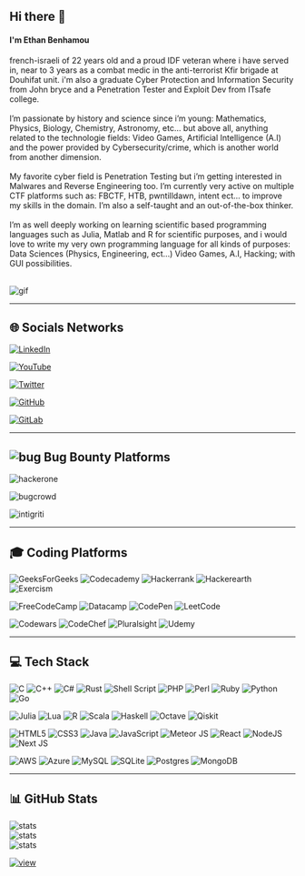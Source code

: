 ## Hi there 👋

#### I'm Ethan Benhamou
french-israeli of 22 years old and a proud IDF veteran where i have served in, near to 3 years as a combat medic in the anti-terrorist Kfir brigade at Douhifat unit. i'm also a graduate Cyber Protection and Information Security from John bryce and a Penetration Tester and Exploit Dev from ITsafe college.<br><br>I’m passionate by history and science since i’m young: Mathematics, Physics, Biology, Chemistry, Astronomy, etc… but above all, anything related to the technologie fields: Video Games, Artificial Intelligence (A.I) and the power provided by Cybersecurity/crime, which is another world from another dimension.<br><br>My favorite cyber field is Penetration Testing but i’m getting interested in Malwares and Reverse Engineering too. I’m currently very active on multiple CTF platforms such as: FBCTF, HTB, pwntilldawn, intent ect… to improve my skills in the domain. I’m also a self-taught and an out-of-the-box thinker.<br><br>I’m as well deeply working on learning scientific based programming languages such as Julia, Matlab and R for scientific purposes, and i would love to write my very own programming language for all kinds of purposes: Data Sciences (Physics, Engineering, ect…) Video Games, A.I, Hacking; with GUI possibilities.<br><br>

![gif](https://camo.githubusercontent.com/d87412330e179c453793251de9ef574f11d2c570510e949304f1a767ad891b6c/68747470733a2f2f6d656469612e67697068792e636f6d2f6d656469612f336f456a4857706956494f475854356c396d2f67697068792e676966)

---

## 🌐 Socials Networks

[![LinkedIn](https://img.shields.io/badge/LinkedIn-%230077B5?logo=linkedin&logoColor=white)](https://linkedin.com/in/ethan-benhamou)

[![YouTube](https://img.shields.io/badge/YouTube-%23FF0000?logo=YouTube&logoColor=white)](https://youtube.com/@Gh0stAn0n)

[![Twitter](https://img.shields.io/badge/Twitter-%231DA1F2?logo=Twitter&logoColor=white)](https://twitter.com/@ethan_bhm)

[![GitHub](https://img.shields.io/badge/-Github-000?logo=Github&logoColor=white)](https://github.com/Gh0stAn0n/)

[![GitLab](https://img.shields.io/badge/gitlab-%23181717?logo=gitlab&logoColor=white)](https://gitlab.com/Gh0stAn0n)

---

## ![bug](https://icons8.com/icon/f103Pm7GmbrD/website-bug) Bug Bounty Platforms

![hackerone](https://img.shields.io/badge/-HackerOne-%23494649?logo=hackerone&logoColor=white)

![bugcrowd](https://img.shields.io/badge/-Bugcrowd-%23F26822?logo=bugcrowd&logoColor=white)

![intigriti](https://img.shields.io/badge/-Intigriti-%23161A36?logo=intigriti&logoColor=white)

---

## 🎓 Coding Platforms 

![GeeksForGeeks](https://img.shields.io/badge/GeeksforGeeks-gray?logo=geeksforgeeks&logoColor=35914c)
![Codecademy](https://img.shields.io/badge/Codecademy-FFF0E5?logo=codecademy&logoColor=1F243A)
![Hackerrank](https://img.shields.io/badge/-Hackerrank-2EC866?logo=HackerRank&logoColor=white)
![Hackerearth](https://img.shields.io/badge/HackerEarth-%232C3454?logo=HackerEarth&logoColor=Blue)
![Exercism](https://img.shields.io/badge/Exercism-009CAB?logo=exercism&logoColor=white)

![FreeCodeCamp](https://img.shields.io/badge/Freecodecamp-%23123?logo=freecodecamp&logoColor=green)
![Datacamp](https://img.shields.io/badge/Datacamp-05192D?logo=datacamp&logoColor=03E860)
![CodePen](https://img.shields.io/badge/Codepen-000000?logo=codepen&logoColor=white)
![LeetCode](https://img.shields.io/badge/LeetCode-000000?logo=LeetCode&logoColor=#d16c06)

![Codewars](https://img.shields.io/badge/Codewars-B1361E?logo=codewars&logoColor=grey)
![CodeChef](https://img.shields.io/badge/CodeChef-%23964B00?logo=CodeChef&logoColor=white)
![Pluralsight](https://img.shields.io/badge/Pluralsight-EE3057?logo=pluralsight&logoColor=white)
![Udemy](https://img.shields.io/badge/Udemy-A435F0?logo=Udemy&logoColor=white)

---

## 💻 Tech Stack

![C](https://img.shields.io/badge/c-%2300599C?logo=c&logoColor=white)
![C++](https://img.shields.io/badge/c++-%2300599C?logo=c%2B%2B&logoColor=white)
![C#](https://img.shields.io/badge/c%23-%23239120?logo=c-sharp&logoColor=white)
![Rust](https://img.shields.io/badge/rust-%23000000?logo=rust&logoColor=white)
![Shell Script](https://img.shields.io/badge/shell_script-%23121011?logo=gnu-bash&logoColor=white)
![PHP](https://img.shields.io/badge/php-%23777BB4?logo=php&logoColor=white)
![Perl](https://img.shields.io/badge/perl-%2339457E?logo=perl&logoColor=white)
![Ruby](https://img.shields.io/badge/ruby-%23CC342D?logo=ruby&logoColor=white)
![Python](https://img.shields.io/badge/python-3670A0?logo=python&logoColor=ffdd54)
![Go](https://img.shields.io/badge/go-%2300ADD8?logo=go&logoColor=white)

![Julia](https://img.shields.io/badge/-Julia-9558B2?logo=julia&logoColor=white)
![Lua](https://img.shields.io/badge/lua-%232C2D72?logo=lua&logoColor=white)
![R](https://img.shields.io/badge/r-%23276DC3?logo=r&logoColor=white)
![Scala](https://img.shields.io/badge/scala-%23DC322F?logo=scala&logoColor=white)
![Haskell](https://img.shields.io/badge/Haskell-5e5086?logo=haskell&logoColor=white)
![Octave](https://img.shields.io/badge/OCTAVE-darkblue?logo=octave&logoColor=fcd683)
![Qiskit](https://img.shields.io/badge/Qiskit-%236929C4?logo=Qiskit&logoColor=white)

![HTML5](https://img.shields.io/badge/html5-%23E34F26?logo=html5&logoColor=white)
![CSS3](https://img.shields.io/badge/css3-%231572B6?logo=css3&logoColor=white)
![Java](https://img.shields.io/badge/java-%23ED8B00?logo=java&logoColor=white)
![JavaScript](https://img.shields.io/badge/javascript-%23323330?logo=javascript&logoColor=%23F7DF1E) 
![Meteor JS](https://img.shields.io/badge/meteorjs-%23d74c4c?logo=meteor&logoColor=white)
![React](https://img.shields.io/badge/react-%2320232a?logo=react&logoColor=%2361DAFB)
![NodeJS](https://img.shields.io/badge/node.js-6DA55F?logo=node.js&logoColor=white)
![Next JS](https://img.shields.io/badge/Next-black?logo=next.js&logoColor=white)

![AWS](https://img.shields.io/badge/AWS-%23FF9900?logo=amazon-aws&logoColor=white)
![Azure](https://img.shields.io/badge/azure-%230072C6?logo=azure-devops&logoColor=white)
![MySQL](https://img.shields.io/badge/mysql-%2300f?logo=mysql&logoColor=white)
![SQLite](https://img.shields.io/badge/sqlite-%2307405e?logo=sqlite&logoColor=white)
![Postgres](https://img.shields.io/badge/postgres-%23316192?logo=postgresql&logoColor=white)
![MongoDB](https://img.shields.io/badge/MongoDB-%234ea94b?logo=mongodb&logoColor=white)

---

## 📊 GitHub Stats

![stats](https://github-readme-stats.vercel.app/api?username=Gh0stAn0n&theme=dark&hide_border=false&include_all_commits=true&count_private=true)<br/>
![stats](https://github-readme-streak-stats.herokuapp.com/?user=Gh0stAn0n&theme=dark&hide_border=false)<br/>
![stats](https://github-readme-stats.vercel.app/api/top-langs/?username=Gh0stAn0n&theme=dark&hide_border=false&include_all_commits=true&count_private=true&layout=compact)

[![view](https://visitcount.itsvg.in/api?id=Gh0stAn0n&icon=1&color=12)](https://visitcount.itsvg.in)

<!-- Proudly created with GPRM ( https://gprm.itsvg.in ) -->
